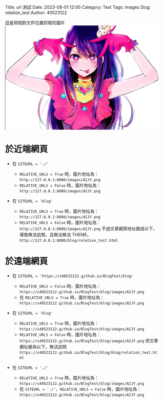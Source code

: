  Title: url 測試
Date: 2023-08-01 12:00
Category: Test
Tags: images
Slug: relation_test
Author: 40523122

<!-- PELICAN_END_SUMMARY -->
 
 這是用相對文件位置抓取的圖片
 ![圖片介紹](./images/AIJY.png)

於近端網頁
===
* 在 `SITEURL = './'`
    * `RELATIVE_URLS = True` 時，圖片地址為：`http://127.0.0.1:8000/images/AIJY.png`
    * `RELATIVE_URLS = False` 時，圖片地址為：`http://127.0.0.1:8000/images/AIJY.png`

* 在 `SITEURL = 'blog'`
    * `RELATIVE_URLS = True` 時，圖片地址為：`http://127.0.0.1:8000/images/AIJY.png`
    * `RELATIVE_URLS = False` 時，圖片地址為：`http://127.0.0.1:8000/images/AIJY.png`
    不過文章網頁地址變成以下，導致無法訪問，且無法無法 THEME。
    `http://127.0.0.1:8000/blog/relation_test.html`

於遠端網頁
===
* 在 `SITEURL = 'https://s40523122.github.io/BlogTest/blog'`
    * `RELATIVE_URLS = False` 時，圖片地址為：`https://s40523122.github.io/BlogTest/blog/images/AIJY.png`
    * 在 `RELATIVE_URLS = True` 時，圖片地址為：`https://s40523122.github.io/BlogTest/blog/images/AIJY.png`

* 在 `SITEURL = 'blog'`
    * `RELATIVE_URLS = True` 時，圖片地址為：`https://s40523122.github.io/BlogTest/blog/images/AIJY.png`
    * `RELATIVE_URLS = False` 時，圖片地址為：`https://s40523122.github.io/BlogTest/blog/images/AIJY.png`
    但文章網址變為以下，無法訪問
    `https://s40523122.github.io/BlogTest/blog/blog/relation_test.html`

* 在 `SITEURL = './'`
    * `RELATIVE_URLS = True` 時，圖片地址為：`https://s40523122.github.io/BlogTest/blog/images/AIJY.png`
    * 在 `SITEURL = './'`、`RELATIVE_URLS = False` 時，圖片地址為：`https://s40523122.github.io/BlogTest/blog/images/AIJY.png`